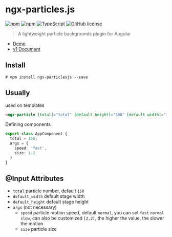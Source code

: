 # ngx-particles.js

[![npm](https://img.shields.io/npm/v/ngx-particlesjs.svg)](https://www.npmjs.com/package/ngx-particlesjs)
[![npm](https://img.shields.io/npm/dm/ngx-particlesjs.svg)](https://www.npmjs.com/package/ngx-particlesjs)
[![TypeScript](https://img.shields.io/badge/%3C%2F%3E-TypeScript-blue.svg)](https://www.typescriptlang.org/)
[![GitHub license](https://img.shields.io/badge/license-MIT-blue.svg)](https://raw.githubusercontent.com/kainonly/ngx-particles.js/master/LICENSE)

> A lightweight particle backgrounds plugin for Angular

- [Demo](https://particle.kain.net.cn/)
- [v1 Document](v1)

## Install

```shell
# npm install ngx-particlesjs --save
```

## Usually

used on templates

```html
<ngx-particle [total]="total" [default_height]="300" [default_width]="300" [args]="args"></ngx-particle>
```

Defining components

```typescript
export class AppComponent {
  total = 150;
  args = {
    speed: 'fast',
    size: 1.2
  }
}
```

## @Input Attributes

- `total` particle number, default `150`
- `default_width` default stage width
- `default_height` default stage height 
- `args` (not necessary)
  - `speed` particle motion speed, default `normal`, you can set `fast` `normal` `slow`, can also be customized `[2,2]`, the higher the value, the slower the motion
  - `size` particle size

